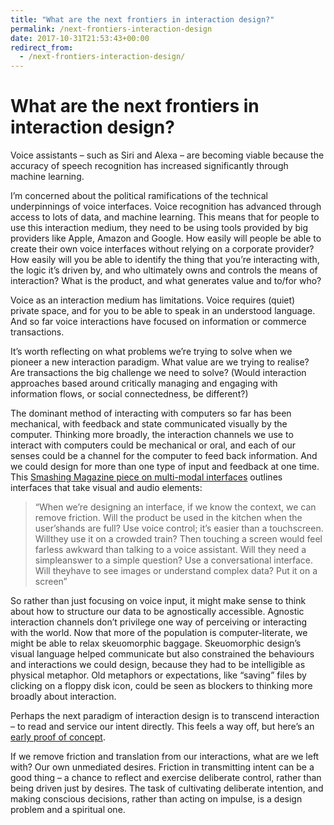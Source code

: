 ```yaml
---
title: "What are the next frontiers in interaction design?"
permalink: /next-frontiers-interaction-design
date: 2017-10-31T21:53:43+00:00
redirect_from:
  - /next-frontiers-interaction-design/
---
```


# What are the next frontiers in interaction design?

Voice assistants – such as Siri and Alexa – are becoming viable because the accuracy of speech recognition has increased significantly through machine learning.

I’m concerned about the political ramifications of the technical underpinnings of voice interfaces. Voice recognition has advanced through access to lots of data, and machine learning. This means that for people to use this interaction medium, they need to be using tools provided by big providers like Apple, Amazon and Google. How easily will people be able to create their own voice interfaces without relying on a corporate provider? How easily will you be able to identify the thing that you’re interacting with, the logic it’s driven by, and who ultimately owns and controls the means of interaction? What is the product, and what generates value and to/for who?

Voice as an interaction medium has limitations. Voice requires (quiet) private space, and for you to be able to speak in an understood language. And so far voice interactions have focused on information or commerce transactions.

It’s worth reflecting on what problems we’re trying to solve when we pioneer a new interaction paradigm. What value are we trying to realise? Are transactions the big challenge we need to solve? (Would interaction approaches based around critically managing and engaging with information flows, or social connectedness, be different?)

The dominant method of interacting with computers so far has been mechanical, with feedback and state communicated visually by the computer. Thinking more broadly, the interaction channels we use to interact with computers could be mechanical or oral, and each of our senses could be a channel for the computer to feed back information. And we could design for more than one type of input and feedback at one time. This [Smashing Magazine piece on multi-modal interfaces](https://www.smashingmagazine.com/2017/10/combining-graphical-voice-interfaces/) outlines interfaces that take visual and audio elements:

> “When​ we’re ​designing​ an ​interface,​ ​if​ ​we​ ​know​ ​the​ ​context​, ​we​ ​can​ ​remove​ ​friction.​ Will​ ​the​ ​product be used​ ​in​ ​the​ ​kitchen​ ​when​ ​the​ ​user’s​ ​hands​ ​are​ ​full?​ ​Use​ ​voice​ ​control;​ ​it’s​ ​easier​ ​than​ ​a touch​​screen.​ ​Will ​they​ ​use​ ​it​ ​on​ ​a​ ​crowded​ train?​ Then ​touch​​ing a screen​ would ​feel ​far​ ​less awkward​ ​than​ ​talking​ ​to​ ​a​ ​voice​ ​assistant​.​ ​Will ​they​ ​need​ ​a​ ​simple​ ​answer to​ ​a​ ​simple​ ​question?​ ​Use​ a ​conversational​ ​interface.​ Will​ ​they​ ​have​ ​to​ ​see​ ​images​ ​or understand​ ​complex​ ​data?​ ​Put​ ​it​ ​on​ ​a​ ​screen”

So rather than just focusing on voice input, it might make sense to think about how to structure our data to be agnostically accessible. Agnostic interaction channels don’t privilege one way of perceiving or interacting with the world. Now that more of the population is computer-literate, we might be able to relax skeuomorphic baggage. Skeuomorphic design’s visual language helped communicate but also constrained the behaviours and interactions we could design, because they had to be intelligible as physical metaphor. Old metaphors or expectations, like “saving” files by clicking on a floppy disk icon, could be seen as blockers to thinking more broadly about interaction.

Perhaps the next paradigm of interaction design is to transcend interaction – to read and service our intent directly. This feels a way off, but here’s an [early proof of concept](https://medium.com/@urish/reactive-brain-waves-af07864bb7d4).

If we remove friction and translation from our interactions, what are we left with? Our own unmediated desires. Friction in transmitting intent can be a good thing – a chance to reflect and exercise deliberate control, rather than being driven just by desires. The task of cultivating deliberate intention, and making conscious decisions, rather than acting on impulse, is a design problem and a spiritual one.